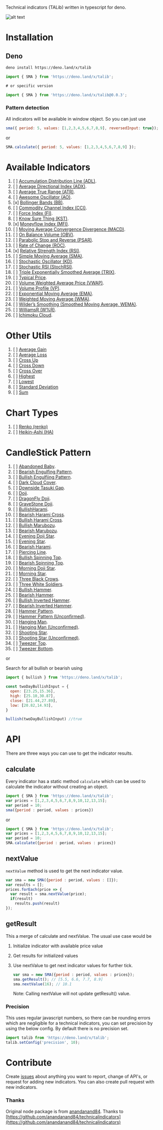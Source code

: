 Technical indicators (TALib) written in typescript for deno.

![alt text](deno-talib-logo.jpg "deno-talib logo")

# Installation

## Deno

``` bash
deno install https://deno.land/x/talib
```

``` javascript
import { SMA } from 'https://deno.land/x/talib';

# or specific version 

import { SMA } from 'https://deno.land/x/talib@0.0.3';
```

### Pattern detection

All indicators will be available in window object. So you can just use

``` javascript
sma({ period: 5, values: [1,2,3,4,5,6,7,8,9], reversedInput: true});
```

or

``` javascript
SMA.calculate({ period: 5, values: [1,2,3,4,5,6,7,8,9] });
```

# Available Indicators

1. [ ] [Accumulation Distribution Line (ADL)](https://tonicdev.com/anandaravindan/adl "ADL").
1. [ ] [Average Directional Index (ADX)](https://github.com/anandanand84/technicalindicators/blob/master/test/directionalmovement/ADX.js "ADX").
1. [ ] [Average True Range (ATR)](https://tonicdev.com/anandaravindan/atr "ATR").
1. [ ] [Awesome Oscillator (AO)](https://github.com/anandanand84/technicalindicators/blob/master/test/oscillators/AwesomeOscillator.js "AO").
1. [x] [Bollinger Bands (BB)](https://tonicdev.com/anandaravindan/bb "BB").
1. [ ] [Commodity Channel Index (CCI)](https://github.com/anandanand84/technicalindicators/blob/master/test/oscillators/CCI.js "CCI").
1. [ ] [Force Index (FI)](https://github.com/anandanand84/technicalindicators/blob/master/test/volume/ForceIndex.js "FI").
1. [ ] [Know Sure Thing (KST)](https://tonicdev.com/anandaravindan/kst "KST").
1. [x] [Moneyflow Index (MFI)](https://github.com/anandanand84/technicalindicators/blob/master/test/volume/MFI.js "MFI").
1. [ ] [Moving Average Convergence Divergence (MACD)](https://tonicdev.com/anandaravindan/macd "MACD").
1. [ ] [On Balance Volume (OBV)](https://tonicdev.com/anandaravindan/obv "OBV").
1. [ ] [Parabolic Stop and Reverse (PSAR)](https://github.com/anandanand84/technicalindicators/blob/master/test/momentum/PSAR.js "PSAR").
1. [ ] [Rate of Change (ROC)](https://tonicdev.com/anandaravindan/roc "ROC").
1. [x] [Relative Strength Index (RSI)](https://tonicdev.com/anandaravindan/rsi "RSI").
1. [ ] [Simple Moving Average (SMA)](https://tonicdev.com/anandaravindan/sma "SMA").
1. [ ] [Stochastic Oscillator (KD)](https://tonicdev.com/anandaravindan/stochastic "KD").
1. [ ] [Stochastic RSI (StochRSI)](https://tonicdev.com/anandaravindan/stochasticrsi "StochRSI").
1. [ ] [Triple Exponentially Smoothed Average (TRIX)](https://tonicdev.com/anandaravindan/trix "TRIX").
1. [ ] [Typical Price](https://github.com/anandanand84/technicalindicators/blob/master/test/chart_types/TypicalPrice.js "Typical Price").
1. [ ] [Volume Weighted Average Price (VWAP)](https://github.com/anandanand84/technicalindicators/blob/master/test/volume/VWAP.js "VWAP").
1. [ ] [Volume Profile (VP)](https://github.com/anandanand84/technicalindicators/blob/master/test/volume/VolumeProfile.js "VP").
1. [ ] [Exponential Moving Average (EMA)](https://tonicdev.com/anandaravindan/ema "EMA").
1. [ ] [Weighted Moving Average (WMA)](https://tonicdev.com/anandaravindan/wma "WMA").
1. [ ] [Wilder’s Smoothing (Smoothed Moving Average, WEMA)](https://tonicdev.com/anandaravindan/wema "WEMA").
1. [ ] [WilliamsR (W%R)](https://tonicdev.com/anandaravindan/williamsr "W%R").
1. [ ] [Ichimoku Cloud](https://github.com/anandanand84/technicalindicators/blob/master/test/ichimoku/IchimokuCloud.js "Ichimoku Cloud").

# Other Utils

1. [ ] [Average Gain](https://github.com/anandanand84/technicalindicators/blob/master/test/Utils/AverageGain.js "")
1. [ ] [Average Loss](https://github.com/anandanand84/technicalindicators/blob/master/test/Utils/AverageLoss.js "")
1. [ ] [Cross Up](https://github.com/anandanand84/technicalindicators/blob/master/test/Utils/CrossUp.js "")
1. [ ] [Cross Down](https://github.com/anandanand84/technicalindicators/blob/master/test/Utils/CrossDown.js "")
1. [ ] [Cross Over](https://github.com/anandanand84/technicalindicators/blob/master/test/Utils/CrossOver.js "")
1. [ ] [Highest](https://github.com/anandanand84/technicalindicators/blob/master/test/Utils/Highest.js "")
1. [ ] [Lowest](https://github.com/anandanand84/technicalindicators/blob/master/test/Utils/Lowest.js "")
1. [ ] [Standard Deviation](https://github.com/anandanand84/technicalindicators/blob/master/test/Utils/SD.js "")
1. [ ] [Sum](https://github.com/anandanand84/technicalindicators/blob/master/test/Utils/Sum.js "")


# Chart Types

1. [ ] [Renko (renko)](https://github.com/anandanand84/technicalindicators/blob/master/test/chart_types/Renko.js)
1. [ ] [Heikin-Ashi (HA)](https://github.com/anandanand84/technicalindicators/blob/master/test/chart_types/HeikinAshi.js)


# CandleStick Pattern

1. [ ] [Abandoned Baby](https://runkit.com/anandaravindan/abandoned-baby).
1. [ ] [Bearish Engulfing Pattern](https://runkit.com/aarthiaradhana/bearishengulfingpattern).
1. [ ] [Bullish Engulfiing Pattern](https://runkit.com/aarthiaradhana/bullishengulfingpattern).
1. [ ] [Dark Cloud Cover](https://runkit.com/aarthiaradhana/darkcloudcover).
1. [ ] [Downside Tasuki Gap](https://runkit.com/aarthiaradhana/downsidetasukigap).
1. [ ] [Doji](https://runkit.com/aarthiaradhana/doji).
1. [ ] [DragonFly Doji](https://runkit.com/aarthiaradhana/dragonflydoji).
1. [ ] [GraveStone Doji](https://runkit.com/aarthiaradhana/gravestonedoji).
1. [ ] [BullishHarami](https://runkit.com/aarthiaradhana/bullishharami).
1. [ ] [Bearish Harami Cross](https://runkit.com/aarthiaradhana/bearishharamicross).
1. [ ] [Bullish Harami Cross](https://runkit.com/aarthiaradhana/bullishharamicross).
1. [ ] [Bullish Marubozu](https://runkit.com/aarthiaradhana/bullishmarubozu).
1. [ ] [Bearish Marubozu](https://runkit.com/aarthiaradhana/bearishmarubozu).
1. [ ] [Evening Doji Star](https://runkit.com/aarthiaradhana/eveningdojistar).
1. [ ] [Evening Star](https://runkit.com/aarthiaradhana/eveningstar).
1. [ ] [Bearish Harami](https://runkit.com/aarthiaradhana/bearishharami).
1. [ ] [Piercing Line](https://runkit.com/aarthiaradhana/piercingline).
1. [ ] [Bullish Spinning Top](https://runkit.com/aarthiaradhana/bullishspinningtop).
1. [ ] [Bearish Spinning Top](https://runkit.com/aarthiaradhana/bearishspinningtop).
1. [ ] [Morning Doji Star](https://runkit.com/aarthiaradhana/morningdojistar).
1. [ ] [Morning Star](https://runkit.com/aarthiaradhana/morningstar).
1. [ ] [Three Black Crows](https://runkit.com/aarthiaradhana/threeblackcrows).
1. [ ] [Three White Soldiers](https://runkit.com/aarthiaradhana/threewhitesoldiers).
1. [ ] [Bullish Hammer](https://runkit.com/nerdacus/technicalindicator-bullishhammer).
1. [ ] [Bearish Hammer](https://runkit.com/nerdacus/technicalindicator-bearishhammer).
1. [ ] [Bullish Inverted Hammer](https://runkit.com/nerdacus/technicalindicator-bullishinvertedhammer).
1. [ ] [Bearish Inverted Hammer](https://runkit.com/nerdacus/technicalindicator-bearishinvertedhammer).
1. [ ] [Hammer Pattern](https://runkit.com/nerdacus/technicalindicator-hammerpattern).
1. [ ] [Hammer Pattern (Unconfirmed)](https://runkit.com/nerdacus/technicalindicator-hammerpatternunconfirmed).
1. [ ] [Hanging Man](https://runkit.com/nerdacus/technicalindicator-hangingman).
1. [ ] [Hanging Man (Unconfirmed)](https://runkit.com/nerdacus/technicalindicator-hangingmanunconfirmed).
1. [ ] [Shooting Star](https://runkit.com/nerdacus/technicalindicator-shootingstar).
1. [ ] [Shooting Star (Unconfirmed)](https://runkit.com/nerdacus/technicalindicator-shootingstarunconfirmed).
1. [ ] [Tweezer Top](https://runkit.com/nerdacus/technicalindicator-tweezertop).
1. [ ] [Tweezer Bottom](https://runkit.com/nerdacus/technicalindicator-tweezerbottom).

or

Search for all bullish or bearish using


``` javascript
import { bullish } from 'https://deno.land/x/talib';

const twoDayBullishInput = {
  open: [23.25,15.36],
  high: [25.10,30.87],
  close: [21.44,27.89],
  low: [20.82,14.93],
}

bullish(twoDayBullishInput) //true
```


# API

There are three ways you can use to get the indicator results.

## calculate

Every indicator has a static method `calculate` which can be used to calculate the indicator without creating an object.

``` javascript
import { SMA } from 'https://deno.land/x/talib';
var prices = [1,2,3,4,5,6,7,8,9,10,12,13,15];
var period = 10;
sma({period : period, values : prices})
```

or

``` javascript
import { SMA } from 'https://deno.land/x/talib';
var prices = [1,2,3,4,5,6,7,8,9,10,12,13,15];
var period = 10;
SMA.calculate({period : period, values : prices})
```

## nextValue

`nextValue` method is used to get the next indicator value.

``` javascript
var sma = new SMA({period : period, values : []});
var results = [];
prices.forEach(price => {
  var result = sma.nextValue(price);
  if(result)
    results.push(result)
});
```

## getResult

This a merge of calculate and nextValue. The usual use case would be

1. Initialize indicator with available price value

1. Get results for initialized values

1. Use nextValue to get next indicator values for further tick.

    ``` javascript
    var sma = new SMA({period : period, values : prices});
    sma.getResult(); // [5.5, 6.6, 7.7, 8.9]
    sma.nextValue(16); // 10.1
    ```

    Note: Calling nextValue will not update getResult() value.

### Precision

This uses regular javascript numbers, so there can be rounding errors which are negligible for a technical indicators, you can set precision by using the below config. By default there is no precision set.

  ``` javascript
  import talib from 'https://deno.land/x/talib';
  talib.setConfig('precision', 10);
  ```


# Contribute

Create [issues](https://github.com/nenjotsu/deno-talib/issues) about anything you want to report, change of API's, or request for adding new indicators. You can also create pull request with new indicators.


<!-- ## Running tests and getting coverage

``` bash
npm test
npm run cover
``` -->


<!-- ## Verify Documentation

``` bash
node testdocs.js
open "http://localhost:5444/testdocs.html"
``` -->


### Thanks
Original node package is from [anandanand84](https://github.com/anandanand84). Thanks to [https://github.com/anandanand84/technicalindicators](https://github.com/anandanand84/technicalindicators) 
